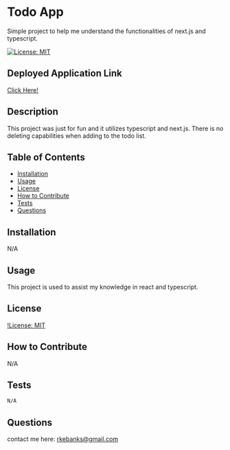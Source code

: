 # Todo App
Simple project to help me understand the functionalities of next.js and typescript.

[![License: MIT](https://img.shields.io/badge/License-MIT-yellow.svg)](https://opensource.org/licenses/MIT)

## Deployed Application Link
[Click Here!]()

## Description
This project was just for fun and it utilizes typescript and next.js. There is no deleting capabilities when adding to the todo list.

## Table of Contents
- [Installation](#installation)
- [Usage](#usage)
- [License](#license)
- [How to Contribute](#how-to-contribute)
- [Tests](#tests)
- [Questions](#questions)

## Installation
N/A

## Usage
This project is used to assist my knowledge in react and typescript. 

## License
[!License: MIT](https://choosealicense.com/licenses/mit/)

## How to Contribute
N/A

## Tests
```md
N/A
```

## Questions
contact me here: rkebanks@gmail.com
